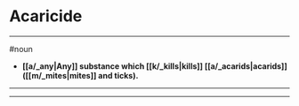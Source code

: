 # Acaricide
---
#noun
- **[[a/_any|Any]] substance which [[k/_kills|kills]] [[a/_acarids|acarids]] ([[m/_mites|mites]] and ticks).**
---
---
